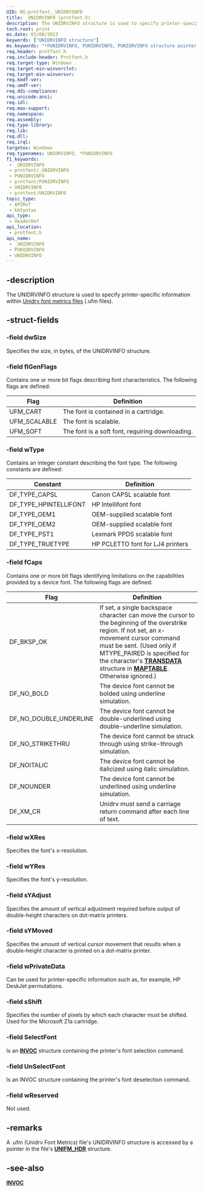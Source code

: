 ```yaml
---
UID: NS:prntfont._UNIDRVINFO
title: _UNIDRVINFO (prntfont.h)
description: The UNIDRVINFO structure is used to specify printer-specific information within Unidrv font metrics files (.ufm files).
tech.root: print
ms.date: 03/08/2023
keywords: ["UNIDRVINFO structure"]
ms.keywords: "*PUNIDRVINFO, PUNIDRVINFO, PUNIDRVINFO structure pointer [Print Devices], UNIDRVINFO, UNIDRVINFO structure [Print Devices], _UNIDRVINFO, print.unidrvinfo, print_unidrv-pscript_fonts_b956aa02-1966-47c6-aec1-8ef8b98f4e57.xml, prntfont/PUNIDRVINFO, prntfont/UNIDRVINFO"
req.header: prntfont.h
req.include-header: Prntfont.h
req.target-type: Windows
req.target-min-winverclnt: 
req.target-min-winversvr: 
req.kmdf-ver: 
req.umdf-ver: 
req.ddi-compliance: 
req.unicode-ansi: 
req.idl: 
req.max-support: 
req.namespace: 
req.assembly: 
req.type-library: 
req.lib: 
req.dll: 
req.irql: 
targetos: Windows
req.typenames: UNIDRVINFO, *PUNIDRVINFO
f1_keywords:
 - _UNIDRVINFO
 - prntfont/_UNIDRVINFO
 - PUNIDRVINFO
 - prntfont/PUNIDRVINFO
 - UNIDRVINFO
 - prntfont/UNIDRVINFO
topic_type:
 - APIRef
 - kbSyntax
api_type:
 - HeaderDef
api_location:
 - prntfont.h
api_name:
 - _UNIDRVINFO
 - PUNIDRVINFO
 - UNIDRVINFO
---
```


## -description

The UNIDRVINFO structure is used to specify printer-specific information within [Unidrv font metrics files](/windows-hardware/drivers/print/customized-font-management) (.ufm files).

## -struct-fields

### -field dwSize

Specifies the size, in bytes, of the UNIDRVINFO structure.

### -field flGenFlags

Contains one or more bit flags describing font characteristics. The following flags are defined:

| Flag | Definition |
|---|---|
| UFM_CART | The font is contained in a cartridge. |
| UFM_SCALABLE | The font is scalable. |
| UFM_SOFT | The font is a soft font, requiring downloading. |

### -field wType

Contains an integer constant describing the font type. The following constants are defined:

| Constant | Definition |
|---|---|
| DF_TYPE_CAPSL | Canon CAPSL scalable font |
| DF_TYPE_HPINTELLIFONT | HP Intellifont font |
| DF_TYPE_OEM1 | OEM-supplied scalable font |
| DF_TYPE_OEM2 | OEM-supplied scalable font |
| DF_TYPE_PST1 | Lexmark PPDS scalable font |
| DF_TYPE_TRUETYPE | HP PCLETTO font for LJ4 printers |

### -field fCaps

Contains one or more bit flags identifying limitations on the capabilities provided by a device font. The following flags are defined:

| Flag | Definition |
|---|---|
| DF_BKSP_OK | If set, a single backspace character can move the cursor to the beginning of the overstrike region. If not set, an x-movement cursor command must be sent. (Used only if MTYPE_PAIRED is specified for the character's [**TRANSDATA**](./ns-prntfont-_transdata.md) structure in [**MAPTABLE**](./ns-prntfont-_maptable.md). Otherwise ignored.) |
| DF_NO_BOLD | The device font cannot be bolded using underline simulation. |
| DF_NO_DOUBLE_UNDERLINE | The device font cannot be double-underlined using double-underline simulation. |
| DF_NO_STRIKETHRU | The device font cannot be struck through using strike-through simulation. |
| DF_NOITALIC | The device font cannot be italicized using italic simulation. |
| DF_NOUNDER | The device font cannot be underlined using underline simulation. |
| DF_XM_CR | Unidrv must send a carriage return command after each line of text. |

### -field wXRes

Specifies the font's x-resolution.

### -field wYRes

Specifies the font's y-resolution.

### -field sYAdjust

Specifies the amount of vertical adjustment required before output of double-height characters on dot-matrix printers.

### -field sYMoved

Specifies the amount of vertical cursor movement that results when a double-height character is printed on a dot-matrix printer.

### -field wPrivateData

Can be used for printer-specific information such as, for example, HP DeskJet permutations.

### -field sShift

Specifies the number of pixels by which each character must be shifted. Used for the Microsoft Z1a cartridge.

### -field SelectFont

Is an [**INVOC**](./ns-prntfont-_invoc.md) structure containing the printer's font selection command.

### -field UnSelectFont

Is an INVOC structure containing the printer's font deselection command.

### -field wReserved

Not used.

## -remarks

A .ufm (Unidrv Font Metrics) file's UNIDRVINFO structure is accessed by a pointer in the file's [**UNIFM_HDR**](./ns-prntfont-_unifm_hdr.md) structure.

## -see-also

[**INVOC**](./ns-prntfont-_invoc.md)